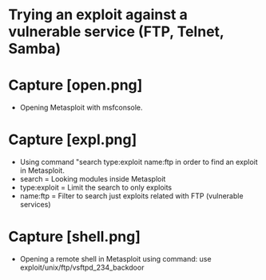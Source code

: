 # Trying an exploit against a vulnerable service (FTP, Telnet, Samba)
# Capture [open.png]
- Opening Metasploit with msfconsole.
# Capture [expl.png]
- Using command "search type:exploit name:ftp in order to find an exploit in Metasploit.
- search = Looking modules inside Metasploit
- type:exploit = Limit the search to only exploits
- name:ftp = Filter to search just exploits related with FTP (vulnerable services)
# Capture [shell.png]
- Opening a remote shell in Metasploit using command:
  use exploit/unix/ftp/vsftpd_234_backdoor

